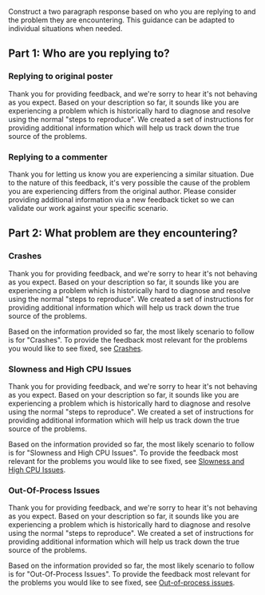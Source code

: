 Construct a two paragraph response based on who you are replying to and the problem they are encountering. This guidance can be adapted to individual situations when needed.

## Part 1: Who are you replying to?

### Replying to original poster

Thank you for providing feedback, and we're sorry to hear it's not behaving as you expect. Based on your description so far, it sounds like you are experiencing a problem which is historically hard to diagnose and resolve using the normal "steps to reproduce". We created a set of instructions for providing additional information which will help us track down the true source of the problems.

### Replying to a commenter

Thank you for letting us know you are experiencing a similar situation. Due to the nature of this feedback, it's very possible the cause of the problem you are experiencing differs from the original author. Please consider providing additional information via a new feedback ticket so we can validate our work against your specific scenario.

## Part 2: What problem are they encountering?

### Crashes

Thank you for providing feedback, and we're sorry to hear it's not behaving as you expect. Based on your description so far, it sounds like you are experiencing a problem which is historically hard to diagnose and resolve using the normal "steps to reproduce". We created a set of instructions for providing additional information which will help us track down the true source of the problems.

Based on the information provided so far, the most likely scenario to follow is for "Crashes". To provide the feedback most relevant for the problems you would like to see fixed, see [Crashes](https://docs.microsoft.com/visualstudio/ide/how-to-increase-chances-of-performance-issue-being-fixed?view=vs-2019#crashes).

### Slowness and High CPU Issues

Thank you for providing feedback, and we're sorry to hear it's not behaving as you expect. Based on your description so far, it sounds like you are experiencing a problem which is historically hard to diagnose and resolve using the normal "steps to reproduce". We created a set of instructions for providing additional information which will help us track down the true source of the problems.

Based on the information provided so far, the most likely scenario to follow is for "Slowness and High CPU Issues". To provide the feedback most relevant for the problems you would like to see fixed, see [Slowness and High CPU Issues](https://docs.microsoft.com/visualstudio/ide/how-to-increase-chances-of-performance-issue-being-fixed?view=vs-2019#slowness-and-high-cpu-issues).

### Out-Of-Process Issues

Thank you for providing feedback, and we're sorry to hear it's not behaving as you expect. Based on your description so far, it sounds like you are experiencing a problem which is historically hard to diagnose and resolve using the normal "steps to reproduce". We created a set of instructions for providing additional information which will help us track down the true source of the problems.

Based on the information provided so far, the most likely scenario to follow is for "Out-Of-Process Issues". To provide the feedback most relevant for the problems you would like to see fixed, see [Out-of-process issues](https://docs.microsoft.com/visualstudio/ide/how-to-increase-chances-of-performance-issue-being-fixed?view=vs-2019#out-of-process-issues).
